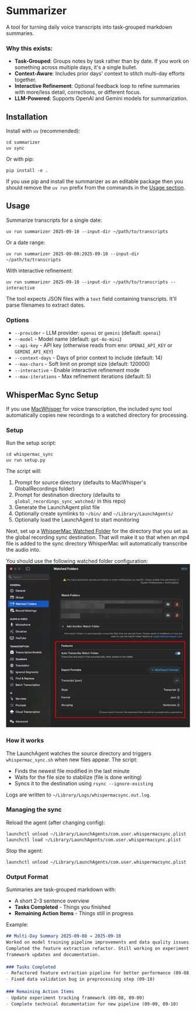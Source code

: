 # Summarizer

A tool for turning daily voice transcripts into task-grouped markdown summaries.

### Why this exists:

- **Task-Grouped**: Groups notes by task rather than by date. If you work on something across multiple days, it's a single bullet.
- **Context-Aware**: Includes prior days' context to stitch multi-day efforts together.
- **Interactive Refinement**: Optional feedback loop to refine summaries with more/less detail, corrections, or different focus.
- **LLM-Powered**: Supports OpenAI and Gemini models for summarization.

## Installation

Install with `uv` (recommended):

```shell
cd summarizer
uv sync
```

Or with pip:

```shell
pip install -e .
```

If you use pip and install the summarizer as an editable package then you should remove the `uv run` prefix from the commands in the [Usage section](#usage).

## Usage

Summarize transcripts for a single date:

```shell
uv run summarizer 2025-09-10 --input-dir ~/path/to/transcripts
```

Or a date range:

```shell
uv run summarizer 2025-09-08:2025-09-10 --input-dir ~/path/to/transcripts
```

With interactive refinement:

```shell
uv run summarizer 2025-09-10 --input-dir ~/path/to/transcripts --interactive
```

The tool expects JSON files with a `text` field containing transcripts. It'll parse filenames to extract dates.

### Options

- `--provider` - LLM provider: `openai` or `gemini` (default: `openai`)
- `--model` - Model name (default: `gpt-4o-mini`)
- `--api-key` - API key (otherwise reads from env: `OPENAI_API_KEY` or `GEMINI_API_KEY`)
- `--context-days` - Days of prior context to include (default: 14)
- `--max-chars` - Soft limit on prompt size (default: 120000)
- `--interactive` - Enable interactive refinement mode
- `--max-iterations` - Max refinement iterations (default: 5)

## WhisperMac Sync Setup

If you use [MacWhisper](https://goodsnooze.gumroad.com/l/macwhisper) for voice transcription, the included sync tool automatically copies new recordings to a watched directory for processing.

### Setup

Run the setup script:

```shell
cd whispermac_sync
uv run setup.py
```

The script will:
1. Prompt for source directory (defaults to MacWhisper's GlobalRecordings folder)
2. Prompt for destination directory (defaults to `global_recordings_sync_watched/` in this repo)
3. Generate the LaunchAgent plist file
4. Optionally create symlinks to `~/bin/` and `~/Library/LaunchAgents/`
5. Optionally load the LaunchAgent to start monitoring

Next, set up a [WhisperMac Watched Folder](https://macwhisper.helpscoutdocs.com/article/35-automatically-transcribing-files-in-watch-folders) for the directory that you set as the global recording sync destination.  That will make it so that when an mp4 file is added to the sync directory WhisperMac will automatically transcribe the audio into.

You should use the following watched folder configuration:
![docs/img/watched-folder](docs/img/watched-folder.jpg)

### How it works

The LaunchAgent watches the source directory and triggers `whispermac_sync.sh` when new files appear. The script:
- Finds the newest file modified in the last minute
- Waits for the file size to stabilize (file is done writing)
- Syncs it to the destination using `rsync --ignore-existing`

Logs are written to `~/Library/Logs/whispermacsync.out.log`.

### Managing the sync

Reload the agent (after changing config):
```shell
launchctl unload ~/Library/LaunchAgents/com.user.whispermacsync.plist
launchctl load ~/Library/LaunchAgents/com.user.whispermacsync.plist
```

Stop the agent:
```shell
launchctl unload ~/Library/LaunchAgents/com.user.whispermacsync.plist
```

### Output Format

Summaries are task-grouped markdown with:
- A short 2-3 sentence overview
- **Tasks Completed** - Things you finished
- **Remaining Action Items** - Things still in progress

Example:

```markdown
## Multi-Day Summary 2025-09-08 → 2025-09-10
Worked on model training pipeline improvements and data quality issues. 
Completed the feature extraction refactor. Still working on experiment 
framework updates and documentation.

### Tasks Completed
- Refactored feature extraction pipeline for better performance (09-08, 09-09)
- Fixed data validation bug in preprocessing step (09-10)

### Remaining Action Items
- Update experiment tracking framework (09-08, 09-09)
- Complete technical documentation for new pipeline (09-09, 09-10)
```
